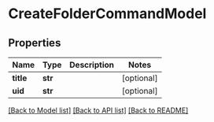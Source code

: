 # CreateFolderCommandModel

## Properties
Name | Type | Description | Notes
------------ | ------------- | ------------- | -------------
**title** | **str** |  | [optional] 
**uid** | **str** |  | [optional] 

[[Back to Model list]](../README.md#documentation-for-models) [[Back to API list]](../README.md#documentation-for-api-endpoints) [[Back to README]](../README.md)


